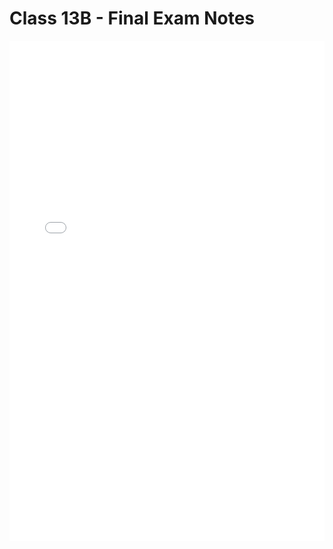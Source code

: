 # Class 13B - Final Exam Notes

<iframe src="../../../Class13B.pdf" width="100%" height="800px" frameBorder="0"> </iframe>
